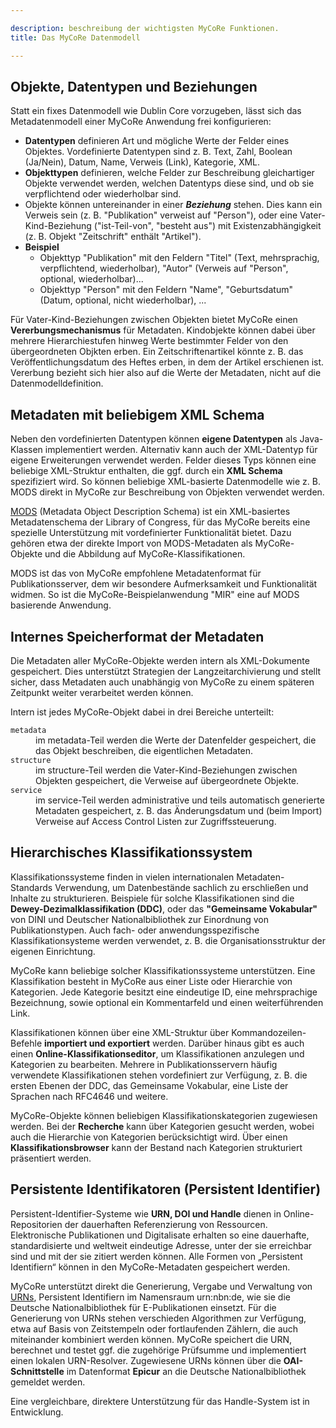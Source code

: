 ```yaml
---

description: beschreibung der wichtigsten MyCoRe Funktionen.
title: Das MyCoRe Datenmodell

---
```


## Objekte, Datentypen und Beziehungen
Statt ein fixes Datenmodell wie Dublin Core vorzugeben, lässt sich das Metadatenmodell einer
        MyCoRe Anwendung frei konfigurieren:

* **Datentypen** definieren Art und mögliche Werte der Felder eines Objektes. Vordefinierte Datentypen sind z. B. Text, Zahl, Boolean (Ja/Nein), Datum, Name, Verweis (Link), Kategorie, XML.
* **Objekttypen** definieren, welche Felder zur Beschreibung gleichartiger Objekte verwendet werden, welchen Datentyps diese sind, und ob sie verpflichtend oder wiederholbar sind.
* Objekte können untereinander in einer **_Beziehung_** stehen. Dies kann ein Verweis sein (z. B. "Publikation" verweist auf "Person"), oder eine Vater-Kind-Beziehung ("ist-Teil-von", "besteht aus") mit Existenzabhängigkeit (z. B. Objekt "Zeitschrift" enthält "Artikel").
* **Beispiel**
  * Objekttyp "Publikation" mit den Feldern "Titel" (Text, mehrsprachig, verpflichtend, wiederholbar), "Autor" (Verweis auf "Person", optional, wiederholbar)...
  * Objekttyp "Person" mit den Feldern "Name", "Geburtsdatum" (Datum, optional, nicht wiederholbar), ...

Für Vater-Kind-Beziehungen zwischen Objekten bietet MyCoRe einen **Vererbungsmechanismus** für Metadaten. Kindobjekte können dabei über mehrere Hierarchiestufen hinweg Werte bestimmter Felder von den übergeordneten Objkten erben. Ein Zeitschriftenartikel könnte z. B. das Veröffentlichungsdatum des Heftes erben, in dem der Artikel erschienen ist. Vererbung bezieht sich hier also auf die Werte der Metadaten, nicht auf die Datenmodelldefinition.

## Metadaten mit beliebigem XML Schema
Neben den vordefinierten Datentypen können **eigene Datentypen** als Java-Klassen implementiert werden.
Alternativ kann auch der XML-Datentyp für eigene Erweiterungen verwendet werden.
Felder dieses Typs können eine beliebige XML-Struktur enthalten,
die ggf. durch ein **XML Schema** spezifiziert wird.
So können beliebige XML-basierte Datenmodelle wie z. B. MODS direkt in MyCoRe
zur Beschreibung von Objekten verwendet werden.
        
[MODS](https://www.loc.gov/standards/mods/ "zur MODS-Homepage") (Metadata Object Description Schema)
ist ein XML-basiertes Metadatenschema der Library of Congress, für das MyCoRe bereits eine
spezielle Unterstützung mit vordefinierter Funktionalität bietet.
Dazu gehören etwa der direkte Import von MODS-Metadaten als MyCoRe-Objekte und die Abbildung auf MyCoRe-Klassifikationen.
        
MODS ist das von MyCoRe empfohlene Metadatenformat für Publikationsserver,
dem wir besondere Aufmerksamkeit und Funktionalität widmen. So ist die MyCoRe-Beispielanwendung "MIR" eine auf MODS basierende Anwendung.

## Internes Speicherformat der Metadaten

Die Metadaten aller MyCoRe-Objekte werden intern als XML-Dokumente gespeichert.
Dies unterstützt Strategien der Langzeitarchivierung und stellt sicher,
dass Metadaten auch unabhängig von MyCoRe zu einem späteren Zeitpunkt
weiter verarbeitet werden können.

Intern ist jedes MyCoRe-Objekt dabei in drei Bereiche unterteilt:

<dl>
        <dt>
          <code>metadata</code>
        </dt>
        <dd>
          im metadata-Teil werden die Werte der Datenfelder gespeichert, die das Objekt beschreiben,
          die eigentlichen Metadaten.
        </dd>
        <dt>
          <code>structure</code>
        </dt>
        <dd>
          im structure-Teil werden die Vater-Kind-Beziehungen zwischen Objekten gespeichert,
          die Verweise auf übergeordnete Objekte.
        </dd>
        <dt>
          <code>service</code>
        </dt>
        <dd>
          im service-Teil werden administrative und teils automatisch generierte Metadaten gespeichert,
          z. B. das Änderungsdatum und (beim Import) Verweise auf Access Control Listen zur Zugriffssteuerung.
        </dd>
      </dl>

## Hierarchisches Klassifikationssystem

Klassifikationssysteme finden in vielen internationalen Metadaten-Standards Verwendung, um Datenbestände
sachlich zu erschließen und Inhalte zu strukturieren. Beispiele für solche Klassifikationen sind
die **Dewey-Dezimalklassifikation (DDC)**, oder das **"Gemeinsame Vokabular"**
von DINI und Deutscher Nationalbibliothek zur Einordnung von Publikationstypen.
Auch fach- oder anwendungsspezifische Klassifikationsysteme werden
verwendet, z. B. die Organisationsstruktur der eigenen Einrichtung.

MyCoRe kann beliebige solcher Klassifikationssysteme unterstützen. Eine Klassifikation besteht in MyCoRe aus
einer Liste oder Hierarchie von Kategorien. Jede Kategorie besitzt eine eindeutige ID, eine mehrsprachige Bezeichnung,
sowie optional ein Kommentarfeld und einen weiterführenden Link.

 Klassifikationen können über eine XML-Struktur über Kommandozeilen-Befehle **importiert und exportiert** werden.
Darüber hinaus gibt es auch einen **Online-Klassifikationseditor**, um Klassifikationen anzulegen und Kategorien zu bearbeiten.
Mehrere in Publikationsservern häufig verwendete Klassifikationen stehen vordefiniert zur Verfügung, z. B.
die ersten Ebenen der DDC, das Gemeinsame Vokabular, eine Liste der Sprachen nach RFC4646 und weitere.

MyCoRe-Objekte können beliebigen Klassifikationskategorien zugewiesen werden.
Bei der **Recherche** kann über Kategorien gesucht werden, wobei auch die Hierarchie von Kategorien berücksichtigt wird.
Über einen **Klassifikationsbrowser** kann der Bestand nach Kategorien strukturiert präsentiert werden.

## Persistente Identifikatoren (Persistent Identifier)

Persistent-Identifier-Systeme wie **URN, DOI und Handle** dienen in Online-Repositorien
der dauerhaften Referenzierung von Ressourcen. Elektronische Publikationen und Digitalisate
erhalten so eine dauerhafte, standardisierte und weltweit eindeutige Adresse, unter der sie erreichbar sind
und mit der sie zitiert werden können. Alle Formen von „Persistent Identifiern“ können in den MyCoRe-Metadaten
gespeichert werden.

MyCoRe unterstützt direkt die Generierung, Vergabe und Verwaltung von
[URNs](https://www.persistent-identifier.de/),
Persistent Identifiern im Namensraum urn:nbn:de,
wie sie die Deutsche Nationalbibliothek für E-Publikationen einsetzt. Für die Generierung
von URNs stehen verschieden Algorithmen zur Verfügung, etwa auf Basis von Zeitstempeln oder fortlaufenden
Zählern, die auch miteinander kombiniert werden können. MyCoRe speichert die URN, berechnet und testet
ggf. die zugehörige Prüfsumme und implementiert einen lokalen URN-Resolver.
Zugewiesene URNs können über die **OAI-Schnittstelle** im Datenformat **Epicur** an die
Deutsche Nationalbibliothek gemeldet werden.

Eine vergleichbare, direktere Unterstützung für das Handle-System ist in Entwicklung.